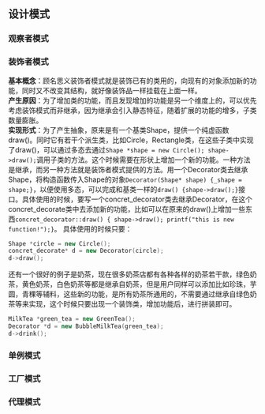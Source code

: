 ## 设计模式  
### 观察者模式 

### 装饰者模式   
**基本概念**：顾名思义装饰者模式就是装饰已有的类用的，向现有的对象添加新的功能，同时又不改变其结构，就好像装饰品一样挂载在上面一样。  
**产生原因**：为了增加类的功能，而且发现增加的功能是另一个维度上的，可以优先考虑装饰模式而非继承，因为继承会引入静态特征，随着扩展的功能的增多，子类数量膨胀。   
**实现形式**：为了产生抽象，原来是有一个基类Shape，提供一个纯虚函数draw()。同时它有若干个派生类，比如Circle，Rectangle类，在这些子类中实现了draw()，可以通过多态去通过`Shape *shape = new Circle(); shape->draw();`调用子类的方法。这个时候需要在形状上增加一个新的功能。一种方法是继承，而另一种方法就是装饰者模式提供的方法。用一个Decorator类去继承Shape，将构造函数传入Shape的对象`Decorator(Shape* shape) {_shape = shape;}`，以便使用多态，可以完成和基类一样的`draw() {shape->draw();}`接口。具体使用的时候，要写一个concret_decorator类去继承Decorator，在这个concret_decorate类中去添加新的功能，比如可以在原来的draw()上增加一些东西`concret_decorator::draw() { shape->draw(); printf("this is new function!");}`。 
具体使用的时候只要：
```cpp
Shape *circle = new Circle();
concret_decorate* d = new Decorator(circle);
d->draw();
```
还有一个很好的例子是奶茶，现在很多奶茶店都有各种各样的奶茶若干款，绿色奶茶，黄色奶茶，白色奶茶等都是继承自奶茶，但是用户同样可以添加比如珍珠，芋圆，青稞等辅料，这些新的功能，是所有奶茶所通用的，不需要通过继承自绿色奶茶等来实现，这个时候只要出现一个装饰类，增加功能后，进行拼装即可。
```cpp
MilkTea *green_tea = new GreenTea();
Decorator *d = new BubbleMilkTea(green_tea);
d->drink();
```


### 单例模式

### 工厂模式  

### 代理模式  
